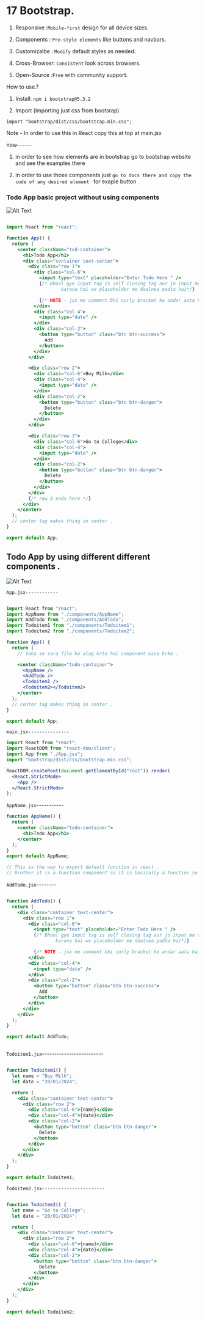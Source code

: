
# 17 Bootstrap.

1) Responsive :`Mobile-first` design for all device sizes.

2) Components : `Pre-style elements` like buttons and navbars.

3) Customizalbe : `Modify` default styles as needed.

4) Cross-Browser: `Consistent` look across browsers.

5) Open-Source :`Free` with community support.


How to use.?

1) Install:
`npm i bootstrap@5.3.2`

2) Import (importing just css from bootsrap)

`import "bootstrap/dist/css/bootstrap.min.css";`


Note - In order to use this  in React copy this at top at main.jsx


now------


1) in order to see how elements are in bootstrap go to bootstrap website and see the examples there

2) in order to use those components just `go to docs there and copy the code of any desired element ` for exaple button 

 
### Todo App basic project without using components

![Alt Text](
https://github.com/rajvipulraj401/React/blob/main/React_notes/REACT_Full_Course/17-Bootstrap/Todoapp1st.png)


```jsx

import React from "react";

function App() {
  return (
    <center className="tod-container">
      <h1>Todo App</h1>
      <div class="container text-center">
        <div class="row 1">
          <div class="col-6">
            <input type="text" placeholder="Enter Todo Here " />
            {/* Bhool gye input tag is self closing tag aur jo input me show
                    karana hai wo placeholder me daalnea padta hai*/}

            {/* NOTE - jsx me comment bhi curly bracket ke andar aata hai  */}
          </div>
          <div class="col-4">
            <input type="date" />
          </div>
          <div class="col-2">
            <button type="button" class="btn btn-success">
              Add
            </button>
          </div>
        </div>

        <div class="row 2">
          <div class="col-6">Buy Milk</div>
          <div class="col-4">
            <input type="date" />
          </div>
          <div class="col-2">
            <button type="button" class="btn btn-danger">
              Delete
            </button>
          </div>
        </div>

        <div class="row 3">
          <div class="col-6">Go to College</div>
          <div class="col-4">
            <input type="date" />
          </div>
          <div class="col-2">
            <button type="button" class="btn btn-danger">
              Delete
            </button>
          </div>
        </div>
        {/* row 3 ends here */}
      </div>
    </center>
  );
  // center tag makes thing in center .
}

export default App;

```
## Todo App by using different different components .

 ![Alt Text](
https://github.com/rajvipulraj401/React/blob/main/React_notes/REACT_Full_Course/17-Bootstrap/Todoapp1st.png)


`App.jsx------------`
```jsx

import React from "react";
import AppName from "./components/AppName";
import AddTodo from "./components/AddTodo";
import Todoitem1 from "./components/Todoitem1";
import Todoitem2 from "./components/Todoitem2";

function App() {
  return (
    // Yaha se sara file ko alag krte hai component wise krke .

    <center className="todo-container">
      <AppName />
      <AddTodo />
      <Todoitem1 />
      <Todoitem2></Todoitem2>
    </center>
  );
  // center tag makes thing in center .
}

export default App;


```

`main.jsx---------------`
```jsx
import React from "react";
import ReactDOM from "react-dom/client";
import App from "./App.jsx";
import "bootstrap/dist/css/bootstrap.min.css";

ReactDOM.createRoot(document.getElementById("root")).render(
  <React.StrictMode>
    <App />
  </React.StrictMode>
);

```


`AppName.jsx`-----------
```jsx
function AppName() {
  return (
    <center className="todo-container">
      <h1>Todo App</h1>
    </center>
  );
}
export default AppName;

// This is the way to export default function in react .
// Brother it is a function component so it is basically a function so you have to return it .

```

`AddTodo.jsx`--------
```jsx

function AddTodo() {
  return (
    <div class="container text-center">
      <div class="row 1">
        <div class="col-6">
          <input type="text" placeholder="Enter Todo Here " />
          {/* Bhool gye input tag is self closing tag aur jo input me show
                  karana hai wo placeholder me daalnea padta hai*/}

          {/* NOTE - jsx me comment bhi curly bracket ke andar aata hai  */}
        </div>
        <div class="col-4">
          <input type="date" />
        </div>
        <div class="col-2">
          <button type="button" class="btn btn-success">
            Add
          </button>
        </div>
      </div>
    </div>
  );
}

export default AddTodo;



```


`Todoitem1.jsx`-------------------------
```jsx

function Todoitem1() {
  let name = "Buy Milk";
  let date = "20/01/2024";

  return (
    <div class="container text-center">
      <div class="row 2">
        <div class="col-6">{name}</div>
        <div class="col-4">{date}</div>
        <div class="col-2">
          <button type="button" class="btn btn-danger">
            Delete
          </button>
        </div>
      </div>
    </div>
  );
}

export default Todoitem1;

```

`Todoitem2.jsx-----------------------`

```jsx

function Todoitem2() {
  let name = "Go to College";
  let date = "20/01/2024";

  return (
    <div class="container text-center">
      <div class="row 2">
        <div class="col-6">{name}</div>
        <div class="col-4">{date}</div>
        <div class="col-2">
          <button type="button" class="btn btn-danger">
            Delete
          </button>
        </div>
      </div>
    </div>
  );
}

export default Todoitem2;

```
